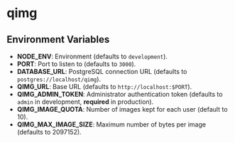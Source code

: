 # qimg

## Environment Variables

- **NODE_ENV**: Environment (defaults to `development`).
- **PORT**: Port to listen to (defaults to `3000`).
- **DATABASE_URL**: PostgreSQL connection URL (defaults to `postgres://localhost/qimg`).
- **QIMG_URL**: Base URL (defaults to `http://localhost:$PORT`).
- **QIMG_ADMIN_TOKEN**: Administrator authentication token (defaults to `admin` in development, **required** in production).
- **QIMG_IMAGE_QUOTA**: Number of images kept for each user (default to 10).
- **QIMG_MAX_IMAGE_SIZE**: Maximum number of bytes per image (defaults to 2097152).
